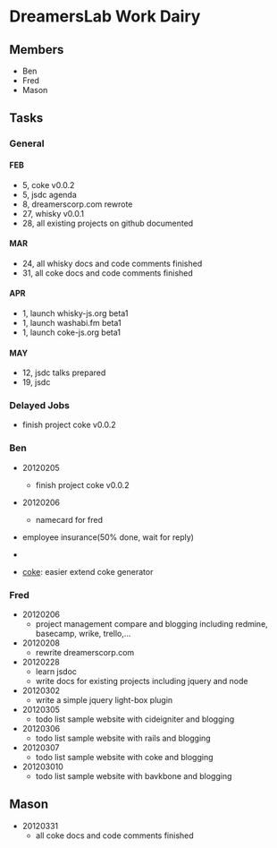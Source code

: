 # DreamersLab Work Dairy

## Members
- Ben
- Fred
- Mason



## Tasks

### General

#### FEB
- 5, coke v0.0.2
- 5, jsdc agenda
- 8, dreamerscorp.com rewrote
- 27, whisky v0.0.1
- 28, all existing projects on github documented

#### MAR
- 24, all whisky docs and code comments finished
- 31, all coke docs and code comments finished

#### APR
- 1, launch whisky-js.org beta1
- 1, launch washabi.fm beta1
- 1, launch coke-js.org beta1

#### MAY
- 12, jsdc talks prepared
- 19, jsdc



### Delayed Jobs
- finish project coke v0.0.2



### Ben
- 20120205
  - finish project coke v0.0.2

- 20120206
  - namecard for fred
- employee insurance(50% done, wait for reply)
- [coke]: protect_from_forgery
- [coke]: easier extend coke generator

### Fred
- 20120206
  - project management compare and blogging including redmine, basecamp, wrike, trello,...
- 20120208
  - rewrite dreamerscorp.com
- 20120228
  - learn jsdoc
  - write docs for existing projects including jquery and node
- 20120302
  - write a simple jquery light-box plugin
- 20120305
  - todo list sample website with cideigniter and blogging
- 20120306
  - todo list sample website with rails and blogging
- 20120307
  - todo list sample website with coke and blogging
- 201203010
  - todo list sample website with bavkbone and blogging

## Mason
- 20120331
  - all coke docs and code comments finished

